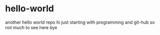 # hello-world
another hello world repo
hi 
just starting with programming and git-hub so not much to see here
bye
